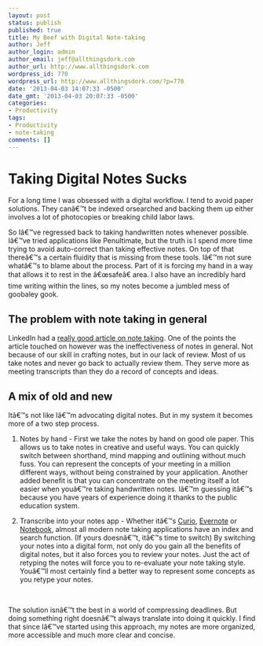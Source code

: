 ```yaml
---
layout: post
status: publish
published: true
title: My Beef with Digital Note-taking
author: Jeff
author_login: admin
author_email: jeff@allthingsdork.com
author_url: http://www.allthingsdork.com
wordpress_id: 770
wordpress_url: http://www.allthingsdork.com/?p=770
date: '2013-04-03 14:07:33 -0500'
date_gmt: '2013-04-03 20:07:33 -0500'
categories:
- Productivity
tags:
- Productivity
- note-taking
comments: []
---
```

<h1 id="takingdigitalnotessucks">Taking Digital Notes Sucks</h1></p>
<p>For a long time I was obsessed with a digital workflow. I tend to avoid paper solutions. They can&acirc;&euro;&trade;t be indexed orsearched and backing them up either involves a lot of photocopies or breaking child labor laws.</p></p>
<p>So I&acirc;&euro;&trade;ve regressed back to taking handwritten notes whenever possible. I&acirc;&euro;&trade;ve tried applications like Penultimate, but the truth is I spend more time trying to avoid auto-correct than taking effective notes. On top of that there&acirc;&euro;&trade;s a certain fluidity that is missing from these tools. I&acirc;&euro;&trade;m not sure what&acirc;&euro;&trade;s to blame about the process. Part of it is forcing my hand in a way that allows it to rest in the &acirc;&euro;&oelig;safe&acirc;&euro; area. I also have an incredibly hard time writing within the lines, so my notes become a jumbled mess of goobaley gook.</p></p>
<h2 id="theproblemwithnotetakingingeneral">The problem with note taking in general</h2></p>
<p>LinkedIn had a <a href="http://qz.com/64539/complete-guide-to-taking-notes-effectively-at-work/">really good article on note taking</a>. One of the points the article touched on however was the ineffectiveness of notes in general. Not because of our skill in crafting notes, but in our lack of review. Most of us take notes and never go back to actually review them. They serve more as meeting transcripts than they do a record of concepts and ideas.</p></p>
<h2 id="amixofoldandnew">A mix of old and new</h2></p>
<p>It&acirc;&euro;&trade;s not like I&acirc;&euro;&trade;m advocating digital notes. But in my system it becomes more of a two step process.</p></p>
<ol>
<li>
<p>Notes by hand - First we take the notes by hand on good ole paper. This allows us to take notes in creative and useful ways. You can quickly switch between shorthand, mind mapping and outlining without much fuss. You can represent the concepts of your meeting in a million different ways, without being constrained by your application. Another added benefit is that you can concentrate on the meeting itself a lot easier when you&acirc;&euro;&trade;re taking handwritten notes. I&acirc;&euro;&trade;m guessing it&acirc;&euro;&trade;s because you have years of experience doing it thanks to the public education system.</p></li></p>
<li>
<p>Transcribe into your notes app - Whether it&acirc;&euro;&trade;s <a href="http://www.zengobi">Curio</a>, <a href="http://www.evernote">Evernote</a> or <a href="http://www.circusponies.com">Notebook</a>, almost all modern note taking applications have an index and search function. (If yours doesn&acirc;&euro;&trade;t, it&acirc;&euro;&trade;s time to switch) By switching your notes into a digital form, not only do you gain all the benefits of digital notes, but it also forces you to review your notes. Just the act of retyping the notes will force you to re-evaluate your note taking style. You&acirc;&euro;&trade;ll most certainly find a better way to represent some concepts as you retype your notes.</p></li><br />
</ol></p>
<p>The solution isn&acirc;&euro;&trade;t the best in a world of compressing deadlines. But doing something right doesn&acirc;&euro;&trade;t always translate into doing it quickly. I find that since I&acirc;&euro;&trade;ve started using this approach, my notes are more organized, more accessible and much more clear and concise.</p></p>
